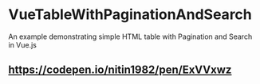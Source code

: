 # VueTableWithPaginationAndSearch
An example demonstrating simple HTML table with Pagination and Search in Vue.js
## https://codepen.io/nitin1982/pen/ExVVxwz

